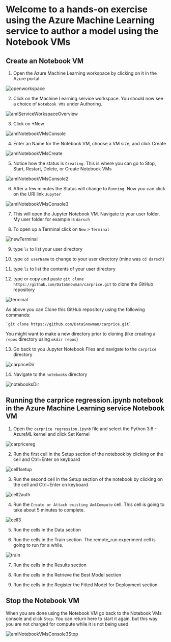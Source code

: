 # Welcome to a hands-on exercise using the **Azure Machine Learning service** to author a model using the **Notebook VMs**


## Create an Notebook VM

1. Open the Azure Machine Learning workspace by clicking on it in the Azure portal

![openworkspace](https://raw.githubusercontent.com/DataSnowman/carprice/master/images/openworkspace.png)

2. Click on the Machine Learning service workspace.  You should now see a choice of ``Notebook VMs`` under Authoring.

![amlServiceWorkspaceOverview](https://raw.githubusercontent.com/DataSnowman/carprice/master/images/amlServiceWorkspaceOverview.png)

3. Click on +New

![amlNotebookVMsConsole](https://raw.githubusercontent.com/DataSnowman/carprice/master/images/amlNotebookVMsConsole.png)

4. Enter an Name for the Notebook VM, choose a VM size, and click Create

![amlNotebookVMsCreate](https://raw.githubusercontent.com/DataSnowman/carprice/master/images/amlNotebookVMsCreate.png)

5. Notice how the status is `Creating`.  This is where you can go to Stop, Start, Restart, Delete, or Create Notebook VMs

![amlNotebookVMsConsole2](https://raw.githubusercontent.com/DataSnowman/carprice/master/images/amlNotebookVMsConsole2.png)

6. After a few minutes the Status will change to `Running`.  Now you can click on the URI link `Jupyter`

![amlNotebookVMsConsole3](https://raw.githubusercontent.com/DataSnowman/carprice/master/images/amlNotebookVMsConsole3.png)

7. This will open the Jupyter Notebook VM.  Navigate to your user folder.  My user folder for example is `darsch`

8. To open up a Terminal click on `New` > `Terminal`

![newTerminal](https://raw.githubusercontent.com/DataSnowman/carprice/master/images/newTerminal.png)

9. type `ls` to list your user directory

10. type `cd userName` to change to your user directory (mine was `cd darsch`)

11. type `ls` to list the contents of your user directory

12. type or copy and paste ``git clone https://github.com/DataSnowman/carprice.git`` to clone the GitHub repository

![terminal](https://raw.githubusercontent.com/DataSnowman/carprice/master/images/terminal.png)

As above you can Clone this GitHub repository using the following commands: 

    `git clone https://github.com/DataSnowman/carprice.git`

You might want to make a new directory prior to cloning (like creating a `repos` directory using `mkdir repos`)

13. Go back to you Jupyter Notebook Files and navigate to the `carprice` directory

![carpriceDir](https://raw.githubusercontent.com/DataSnowman/carprice/master/images/carpriceDir.png)

14. Navigate to the `notebooks` directory

![notebooksDir](https://raw.githubusercontent.com/DataSnowman/carprice/master/images/notebooksDir.png)

## Running the carprice regression.ipynb notebook in the Azure Machine Learning service Notebook VM

1. Open the `carprice regression.ipynb` file and select the Python 3.6 - AzureML kernel and click Set Kernel

![carpricereg](https://raw.githubusercontent.com/DataSnowman/carprice/master/images/carpricereg.png)

2. Run the first cell in the Setup section of the notebook by clicking on the cell and Ctrl+Enter on keyboard 

![cell1setup](https://raw.githubusercontent.com/DataSnowman/carprice/master/images/cell1setup.png)

3. Run the second cell in the Setup section of the notebook by clicking on the cell and Ctrl+Enter on keyboard 

![cell2auth](https://raw.githubusercontent.com/DataSnowman/carprice/master/images/cell2auth.png)

4. Run the `Create or Attach existing AmlCompute` cell.  This cell is going to take about 5 minutes to complete.

![cell3](https://raw.githubusercontent.com/DataSnowman/carprice/master/images/cell3.png)

5. Run the cells in the Data section

6. Run the cells in the Train section.  The remote_run experiment cell is going to run for a while.

![train](https://raw.githubusercontent.com/DataSnowman/carprice/master/images/train.png)

7. Run the cells in the Results section

8. Run the cells in the Retrieve the Best Model section

9. Run the cells in the Register the Fitted Model for Deployment section

## Stop the Notebook VM

When you are done using the Notebook VM go back to the Notebook VMs console and click `Stop`.  You can return here to start it again, but this way you are not charged for compute while it is not being used.

![amlNotebookVMsConsole3Stop](https://raw.githubusercontent.com/DataSnowman/carprice/master/images/amlNotebookVMsConsole3.png)


